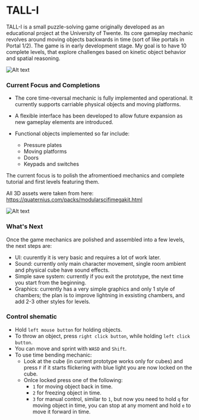 # TALL-I

TALL-I is a small puzzle-solving game originally developed as an educational project at the University of Twente. Its core gameplay mechanic revolves around moving objects backwards in time (sort of like portals in Portal 1/2). The game is in early development stage. My goal is to have 10 complete levels, that explore challenges based on kinetic object behavior and spatial reasoning. 

![Alt text](/Screenshots/{5699C62C-5232-4AEB-9219-D548E810A213}.png "First chamber: cube and a pressure plate")

### Current Focus and Completions

- The core time-reversal mechanic is fully implemented and operational. It currently supports carriable physical objects and moving platforms.

- A flexible interface has been developed to allow future expansion as new gameplay elements are introduced.

- Functional objects implemented so far include: 
	- Pressure plates
	- Moving platforms
	- Doors
	- Keypads and switches

The current focus is to polish the afromentioed mechanics and complete tutorial and first levels featuring them.

All 3D assets were taken from here: https://quaternius.com/packs/modularscifimegakit.html

![Alt text](/Screenshots/{F86140D5-00FA-4B11-A096-4554D5488178}.png "Time bending mechnaic: a cube is frozen in time")

### What's Next
Once the game mechanics are polished and assembled into a few levels, the next steps are:
- UI: cuurently it is very basic and requires a lot of work later.
- Sound: currently only main character movement, single room ambient and physical cube have sound effects.
- Simple save system: currently if you exit the prototype, the next time you start from the beginning.
- Graphics: currently has a very simple graphics and only 1 style of chambers; the plan is to improve lightning in exsisting chambers, and add 2-3 other styles for levels.

### Control shematic 

- Hold ```left mouse button``` for holding objects.
- To throw an object, press ```right click button```, while holding ```left click button```.	
- You can move and sprint with ```WASD``` and ```Shift```.
- To use time bending mechanic: 
	- Look at the cube (in current prototype works only for cubes) and press ```F``` if it starts flickering with blue light you are now locked on the cube.
	- Onlce locked press one of the following: 
		- ```1``` for moving object back in time. 
		- ```2``` for freezing object in time. 
		- ```3``` for manual control, similar to ```1```, but now you need to hold ```q``` for moving object in time, you can stop at any moment and hold ```e``` to move it forward in time.  